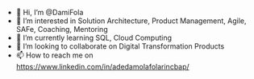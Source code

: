 - 👋 Hi, I’m @DamiFola
- 👀 I’m interested in Solution Architecture, Product Management, Agile, SAFe, Coaching, Mentoring
- 🌱 I’m currently learning SQL, Cloud Computing
- 💞️ I’m looking to collaborate on Digital Transformation Products
- 📫 How to reach me on https://www.linkedin.com/in/adedamolafolarincbap/

<!---
DamiFola/DamiFola is a ✨ special ✨ repository because its `README.md` (this file) appears on your GitHub profile.
You can click the Preview link to take a look at your changes.
--->
